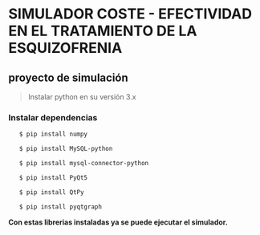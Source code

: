 
# SIMULADOR COSTE - EFECTIVIDAD EN EL TRATAMIENTO DE LA ESQUIZOFRENIA

## proyecto de simulación 

> Instalar python en su versión 3.x

### Instalar dependencias
```bash
   $ pip install numpy

   $ pip install MySQL-python

   $ pip install mysql-connector-python

   $ pip install PyQt5

   $ pip install QtPy

   $ pip install pyqtgraph
```

**Con estas librerias instaladas ya se puede ejecutar el simulador.**


